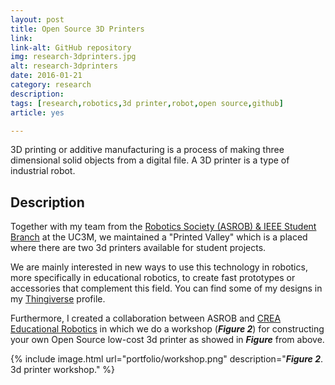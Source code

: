 ```yaml
---
layout: post
title: Open Source 3D Printers
link: 
link-alt: GitHub repository
img: research-3dprinters.jpg
alt: research-3dprinters
date: 2016-01-21
category: research
description: 
tags: [research,robotics,3d printer,robot,open source,github]
article: yes

---
```


3D printing or additive manufacturing is a process of making three dimensional solid objects from a digital file. A 3D printer is a type of industrial robot.

## Description

Together with my team from the <a href="http://ieee.uc3m.es/" target="_blank">Robotics Society (ASROB) & IEEE Student Branch</a> at the UC3M, we maintained a "Printed Valley" which is a placed where there are two 3d printers available for  student projects.

We are mainly interested in new ways to use this technology in robotics, more specifically in educational robotics, to create fast prototypes or accessories that complement this field. You can find some of my designs in my <a href="http://www.thingiverse.com/ra_ules" target="_blank">Thingiverse</a> profile.

Furthermore, I created a collaboration between ASROB and <a href="https://crea-robotica.com/" target="_blank">CREA Educational Robotics</a> in which we do a workshop (<b><i>Figure 2</i></b>) for constructing your own Open Source low-cost 3d printer as showed in <b><i>Figure</i></b> from above.

{% include image.html url="portfolio/workshop.png" description="<b><i>Figure 2</i></b>. 3d printer workshop." %}
